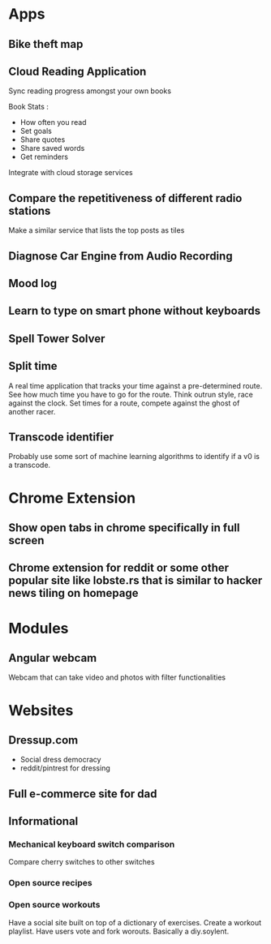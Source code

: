 # Apps

## Bike theft map

## Cloud Reading Application
Sync reading progress amongst your own books

Book Stats :
* How often you read
* Set goals
* Share quotes
* Share saved words
* Get reminders

Integrate with cloud storage services

## Compare the repetitiveness of different radio stations

Make a similar service that lists the top posts as tiles

## Diagnose Car Engine from Audio Recording



## Mood log

## Learn to type on smart phone without keyboards

## Spell Tower Solver

## Split time

A real time application that tracks your time against a pre-determined route.  See how much time you have to go for the route.  Think outrun style, race against the clock. Set times for a route, compete against the ghost of another racer.

## Transcode identifier

Probably use some sort of machine learning algorithms to identify if a v0 is a transcode.

# Chrome Extension

## Show open tabs in chrome specifically in full screen

## Chrome extension for reddit or some other popular site like lobste.rs that is similar to hacker news tiling on homepage

# Modules

## Angular webcam

Webcam that can take video and photos with filter functionalities

# Websites

## Dressup.com

* Social dress democracy
* reddit/pintrest for dressing

## Full e-commerce site for dad

## Informational

### Mechanical keyboard switch comparison

Compare cherry switches to other switches

### Open source recipes

### Open source workouts
Have a social site built on top of a dictionary of exercises. Create a workout playlist. Have users vote and fork worouts. Basically a diy.soylent.
